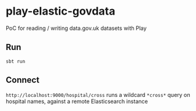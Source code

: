 # play-elastic-govdata
PoC for reading / writing data.gov.uk datasets with Play

## Run

`sbt run`

## Connect

`http://localhost:9000/hospital/cross` runs a wildcard `*cross*` query on hospital names, against a remote Elasticsearch instance